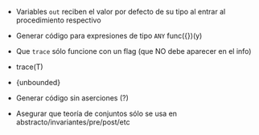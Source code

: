 - Variables `out` reciben el valor por defecto de su tipo al entrar al procedimiento respectivo

- Generar código para expresiones de tipo `ANY`
    func({})(y)

- Que `trace` sólo funcione con un flag (que NO debe aparecer en el info)

- trace(T)

- {unbounded}

- Generar código sin aserciones (?)

- Asegurar que teoría de conjuntos sólo se usa en abstracto/invariantes/pre/post/etc
